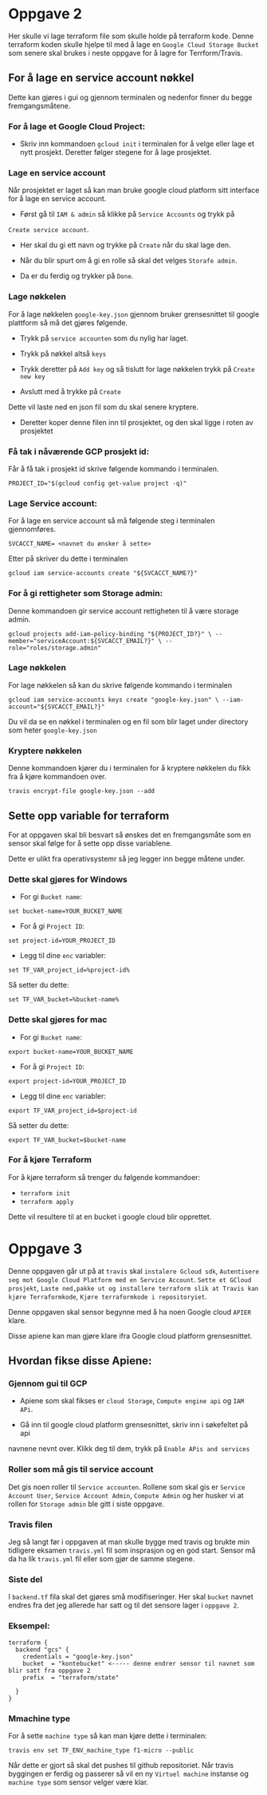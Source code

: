 # Oppgave 2

Her skulle vi lage terraform file som skulle holde på 
terraform kode. Denne terraform koden skulle hjelpe til
med å lage en `Google Cloud Storage Bucket` som senere skal brukes i neste
oppgave for å lagre for Terrform/Travis.

## For å lage en service account nøkkel

Dette kan gjøres i gui og gjennom terminalen og nedenfor finner du begge
fremgangsmåtene.


### For å lage et Google Cloud Project:

- Skriv inn kommandoen `gcloud init` i terminalen for å
velge eller lage et nytt prosjekt. Deretter følger stegene for å lage prosjektet.
  

### Lage en service account

Når prosjektet er laget så kan man bruke google cloud platform sitt interface
for å lage en service account.

- Først gå til `IAM & admin` så klikke på `Service Accounts` og trykk på 

`Create service account`. 

- Her skal du gi ett navn og trykke på `Create` når du skal lage den.

- Når du blir spurt om å gi en rolle så skal det velges `Storafe admin`.

- Da er du ferdig og trykker på `Done`.

### Lage nøkkelen

For å lage nøkkelen `google-key.json` gjennom bruker grensesnittet til google plattform så må det gjøres
følgende.

- Trykk på `service accounten` som du nylig har laget.

- Trykk på nøkkel altså `keys` 

- Trykk deretter på `Add key` og så tislutt for lage nøkkelen trykk på `Create new key`

- Avslutt med å trykke på `Create`


Dette vil laste ned en json fil som du skal senere kryptere.


- Deretter koper denne filen inn til prosjektet, og den skal ligge i roten av prosjektet


### Få tak i nåværende GCP prosjekt id:

Får å få tak i prosjekt id skrive følgende kommando i terminalen.

`PROJECT_ID="$(gcloud config get-value project -q)"`

### Lage Service account:

For å lage en service account så må følgende steg i terminalen gjennomføres.

`SVCACCT_NAME= <navnet du ønsker å sette>`

Etter på skriver du dette i terminalen

`gcloud iam service-accounts create "${SVCACCT_NAME?}"`

### For å gi rettigheter som Storage admin:

Denne kommandoen gir service account rettigheten til å være storage admin.

`gcloud projects add-iam-policy-binding "${PROJECT_ID?}" \
--member="serviceAccount:${SVCACCT_EMAIL?}" \
--role="roles/storage.admin"`

### Lage nøkkelen

For lage nøkkelen så kan du skrive følgende kommando i terminalen

`gcloud iam service-accounts keys create "google-key.json" \
--iam-account="${SVCACCT_EMAIL?}"`

Du vil da se en nøkkel i terminalen og en fil som blir laget under 
directory som heter `google-key.json`

### Kryptere nøkkelen 

Denne kommandoen kjører du i terminalen for å kryptere nøkkelen du fikk fra 
å kjøre kommandoen over.

`travis encrypt-file google-key.json --add`

## Sette opp variable for terraform

For at oppgaven skal bli besvart så ønskes det en fremgangsmåte som en sensor 
skal følge for å sette opp disse variablene.

Dette er ulikt fra operativsystemr så jeg legger inn begge måtene under.

### Dette skal gjøres for Windows

- For gi `Bucket name`:

`set bucket-name=YOUR_BUCKET_NAME`


- For å gi `Project ID`:

`set project-id=YOUR_PROJECT_ID`


- Legg til dine `enc` variabler:

`set TF_VAR_project_id=%project-id%`


Så setter du dette:

`set TF_VAR_bucket=%bucket-name%`


### Dette skal gjøres for mac

- For gi `Bucket name`:

`export bucket-name=YOUR_BUCKET_NAME`


- For å gi `Project ID`:

`export project-id=YOUR_PROJECT_ID`


- Legg til dine `enc` variabler:

`export TF_VAR_project_id=$project-id`


Så setter du dette:

`export TF_VAR_bucket=$bucket-name`


### For å kjøre Terraform

For å kjøre terraform så trenger du følgende kommandoer:

- `terraform init`
- `terraform apply`

Dette vil resultere til at en bucket i google cloud blir opprettet.


# Oppgave 3

Denne oppgaven går ut på at `travis` skal `instalere Gcloud sdk`, 
`Autentisere seg mot Google Cloud Platform med en Service Account`.
`Sette et GCloud prosjekt`, 
`Laste ned,pakke ut og installere terraform slik at Travis kan kjøre Terraformkode`,
`Kjøre terraformkode i repositoryiet`.

Denne oppgaven skal sensor begynne med å ha noen Google cloud `APIER` klare.

Disse apiene kan man gjøre klare ifra Google cloud platform grensesnittet.

## Hvordan fikse disse Apiene:

### Gjennom gui til GCP

- Apiene som skal fikses er `cloud Storage`, `Compute engine api` og `IAM APi`.

- Gå inn til google cloud platform grensesnittet, skriv inn i søkefeltet på api 

navnene nevnt over. Klikk deg til dem, trykk på `Enable APis and services`

### Roller som må gis til service account

Det gis noen roller til `Service accounten`. Rollene som skal gis er `Service Account User`,
`Service Account Admin`, `Compute Admin` og her husker vi at rollen for `Storage admin` ble gitt
i siste oppgave.

### Travis filen

Jeg så langt før i oppgaven at man skulle bygge med travis og brukte min tidligere eksamen `travis.yml`
fil som insprasjon og en god start. Sensor må da ha lik `travis.yml` fil eller som gjør de samme
stegene.

### Siste del

I `backend.tf` fila skal det gjøres små modifiseringer. Her skal `bucket` navnet endres
fra det jeg allerede har satt og til det sensore lager i `oppgave 2`. 

### Eksempel:

```
terraform {
  backend "gcs" {
    credentials = "google-key.json"
    bucket  = "kontebucket" <----- denne endrer sensor til navnet som blir satt fra oppgave 2
    prefix  = "terraform/state"

  }
}
```

### Mmachine type 

For å sette `machine type` så kan man kjøre dette i terminalen:

`travis env set TF_ENV_machine_type f1-micro --public`

Når dette er gjort så skal det pushes til github repositoriet. Når travis byggingen er ferdig og passerer så 
vil en ny `Virtuel machine` instanse og `machine type` som sensor velger være klar.


